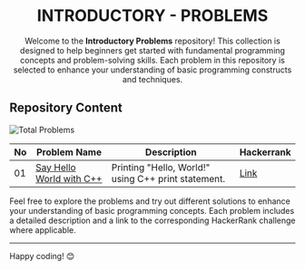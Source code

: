 <h1 align='center'>INTRODUCTORY - PROBLEMS</h1>

<p align='center'>Welcome to the <b>Introductory Problems</b> repository! This collection is designed to help beginners get started with fundamental programming concepts and problem-solving skills. Each problem in this repository is selected to enhance your understanding of basic programming constructs and techniques. </p>

## Repository Content
<p> <img src="https://img.shields.io/badge/Total%20Problems-1-blue" alt="Total Problems" /> </p>

| No | Problem Name | Description | Hackerrank |
|----|--------------|-------------|------------|
| 01  | [Say Hello World with C++](https://github.com/JawadSher/CPlusPlus-Problems-Solutions-HackerRank/tree/main/01%20-%20Introductory%20Problems/01%20-%20Say%20Hello%20World%20with%20C%2B%2B)    |Printing "Hello, World!" using C++ print statement. | [Link](https://www.hackerrank.com/challenges/cpp-hello-world/problem?isFullScreen=true) |



Feel free to explore the problems and try out different solutions to enhance your understanding of basic programming concepts. Each problem includes a detailed description and a link to the corresponding HackerRank challenge where applicable.

---
Happy coding! 😊
